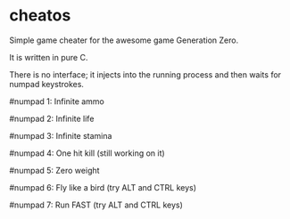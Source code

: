 # cheatos
Simple game cheater for the awesome game Generation Zero.

It is written in pure C.

There is no interface; it injects into the running process and then waits for numpad keystrokes.

#numpad 1: Infinite ammo

#numpad 2: Infinite life

#numpad 3: Infinite stamina

#numpad 4: One hit kill (still working on it)

#numpad 5: Zero weight

#numpad 6: Fly like a bird (try ALT and CTRL keys)

#numpad 7: Run FAST (try ALT and CTRL keys)
